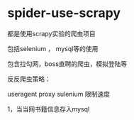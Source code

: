 # spider-use-scrapy

都是使用scrapy实验的爬虫项目


包括selenium ， mysql等的使用


包含拉勾网，boss直聘的爬虫，模拟登陆等

反反爬虫策略： 

useragent
proxy
sulenium
限制速度


1，当当网书籍信息存入mysql
